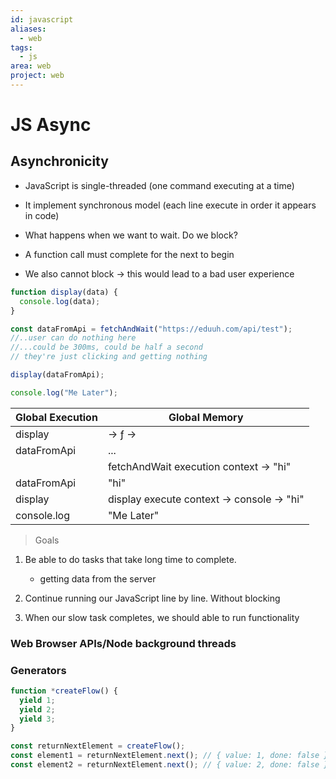 ```yaml
---
id: javascript
aliases:
  - web
tags:
  - js
area: web
project: web
---
```


# JS Async

## Asynchronicity

- JavaScript is single-threaded (one command executing at a time)
- It implement synchronous model (each line execute in order it appears in code)

- What happens when we want to wait. Do we block?
- A function call must complete for the next to begin

- We also cannot block -> this would lead to a bad user experience

```javascript
function display(data) {
  console.log(data);
}

const dataFromApi = fetchAndWait("https://eduuh.com/api/test");
//..user can do nothing here
//...could be 300ms, could be half a second
// they're just clicking and getting nothing

display(dataFromApi);

console.log("Me Later");
```

| Global Execution | Global Memory                              |
| ---------------- | ------------------------------------------ |
| display          | -> ƒ ->                                    |
| dataFromApi      | ...                                        |
|                  | fetchAndWait execution context -> "hi"     |
| dataFromApi      | "hi"                                       |
| display          | display execute context -> console -> "hi" |
| console.log      | "Me Later"                                 |

> Goals

1. Be able to do tasks that take long time to complete.

   - getting data from the server

2. Continue running our JavaScript line by line. Without blocking

3. When our slow task completes, we should able to run functionality

### Web Browser APIs/Node background threads

### Generators

```JavaScript
function *createFlow() {
  yield 1;
  yield 2;
  yield 3;
}

const returnNextElement = createFlow();
const element1 = returnNextElement.next(); // { value: 1, done: false }
const element2 = returnNextElement.next(); // { value: 2, done: false }
```
